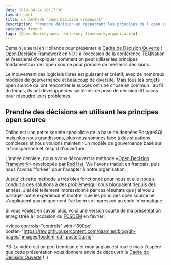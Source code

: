 ```yaml
---
date: 2018-04-24 10:17:36
layout: post
title: La méthode "Open Decision Framework"
description: "Prendre décision en respectant les principes de l'open source"
category: french
tags: [Open Source,open, decision, framework,organization]
---
```


[Open Decision Framework]: https://github.com/red-hat-people-team/open-decision-framework
[Cadre de Décision Ouverte]: https://github.com/red-hat-people-team/open-decision-framework/blob/master/fr_FR/ODF-community.md
[TEQNation]: https://teqnation.nl
[FOSDEM]: https://fosdem.org
[Red Hat]: https://redhat.com/

Demain je serai en Hollande pour présenter le [Cadre de Décision Ouverte] 
( [Open Decision Framework] en VO ) à l'occasion de la conférence [TEQNation] 
et j'essaierai d'expliquer comment on peut utiliser les principes fondamentaux 
de l'open source pour prendre de meilleurs décisions. 

<!--MORE-->

Le mouvement des logiciels libres est puissant et créatif, avec de nombreux 
modèles de gourvernance et beaucoup de diversité. Mais tous les projets open 
source qui ont rencontrer le succès ont une chose en commun : au fil du temps,
ils ont développé des systèmes de prise de décision efficaces pour résoudre 
leurs problèmes.

## Prendre des décisions en utilisant les principes open source

Dalibo est une petite société spécialiste de la base de données PostgreSQL mais 
plus nous grandissons, plus nous sommes face à des situations complexes et nous 
voulons maintenir un modèle de gouvernance basé sur la transparence et l'esprit
d'ouverture.

L'année dernière, nous avons découvert la méthode «[Open Decision Framework]» 
developpée par [Red Hat]. We l'avons traduit en français, puis nous l'avons 
"forkée" pour l'adapter à notre organisation. 

Jusqu'ici cette méthode a très bien fonctionné pour nous et elle nous a conduit
à des solutions à des problèmesqui nous bloquaient depuis des années.
J'ai été tellement impressionné par ces résultats que j'ai voulu partager notre 
expérience et montrer que les principes open source ne s'appliquent pas 
uniquement I've been so impressed au code informatique.

Si vous voulez en savoir plus, voici une version courte de ma présentation 
enregistrée à l'occasion du [FOSDEM] en février: 

<video controls="controls" with='600px'
poster="https://raw.githubusercontent.com/daamien/blog/gh-pages/_images/fosdem_odf_poster2.png"
>
  <source src="https://video.fosdem.org/2018/K.4.201/osd_the_open_decision_framework.webm" type='video/webm; codecs="vp9, opus"' />
  
</video>

PS: La vidéo est un peu tremblante et mon anglais est rouillé mais j'espère que 
cette présentation vous donnera envie de découvrir le 
[Cadre de Décision Ouverte] ! :)

